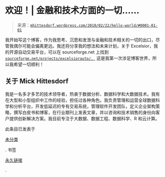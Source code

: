 <!--yml

分类: 未分类

日期: 2024-05-18 06:47:24

-->

# 欢迎！| 金融和技术方面的一切……

> 来源：[`mhittesdorf.wordpress.com/2010/02/22/hello-world/#0001-01-01`](https://mhittesdorf.wordpress.com/2010/02/22/hello-world/#0001-01-01)

我开始写这个博客，作为我思考、沉思和发泄与金融和技术相关的一切的出口，尽管我偶尔可能会偏离更远。我还将分享我的想法和未来计划，关于 Excelsior，我的开源自动交易平台，可以在 sourceforge.net 上找到 [`sourceforge.net/projects/excelsiorauto/. `](http://sourceforge.net/projects/excelsiorauto/.) 这是我第一次涉足博客世界，所以我希望一切顺利！

## 关于 Mick Hittesdorf

我是一名多才多艺的技术领导者，热衷于数据分析、数据科学和大数据技术。我有在大型和小型组织中工作的经验，担任过各种角色。我负责管理和运营全球数据科学和分析平台，开发低延迟的专有交易系统，管理软件开发团队，定义企业架构策略，撰写白皮书和博客，在行业期刊上发表文章，并以咨询和技术销售的身份向客户提供创新解决方案。我目前专注于大数据、数据工程、数据科学、R 和云计算。

此条目已发表于

[未分类](https://mhittesdorf.wordpress.com/category/uncategorized/)

. 书签

[永久链接](https://mhittesdorf.wordpress.com/2010/02/22/hello-world/ "永久链接至欢迎！")

.
